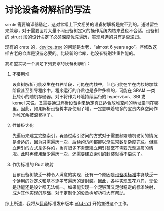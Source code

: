 ﻿# 讨论设备树解析的写法

`serde` 需要编译器确定，这对常常上下文相关的设备树解析是做不到的。通过留空来兼容，对于需要面对大量不同设备树定义的操作系统内核来说也不合适。设备树的 struct 段的设计决定了必须深度优先遍历，实现可选的只有是否递归。

现有的 crate 的，[device_tree](https://crates.io/crates/device_tree) 的问题是太老，“almost 6 years ago”。再修改这样古老的仓库是没有必要的。比较新的仓库，也没有特别注重性能的。

我希望实现一个满足下列要求的设备树解析：

1. 不要用堆

   设备树解析可能发生在各种阶段，可能在内核中，但也可能在早在内核的加载阶段甚至引导程序中。程序运行的介质也是多种多样的，可能在 SRAM 一类比较小的随机存储器。对于将作为环境持续运行的 hypervisor、SBI 或 kernel 来说，又需要通过解析设备树来确定真正适合放堆空间的地址空间在哪里。因此，如果解析设备树本身使用了堆，一定意味着较多的宝贵内存空间作为堆冗余被浪费掉了。

2. 性能极大化

   先遍历来建立完整索引，再通过索引访问的方式对于需要频繁随机访问的情况是合适的，因为只需遍历一次，后续的访问都能以渐进常数复杂度完成。但建立索引的方式是多样的，也有很多不需要建立索引甚至不需要完整遍历的情况。此时再使用至少遍历一次、还需要建立索引的封装就得不偿失了。

3. 作为标准的 Rust 映射

   目前设备树缺乏一种令人满意的实现，还有一个原因是[设备树标准](https://github.com/devicetree-org/devicetree-specification)本身缺乏一个通用的对定义和基本逐字节遍历的薄封装。因此，各种实现五花八门，无论是功能还是设计都无法统一。如果能实现一个足够薄又足够稳定的标准映射，成为其他实现的基础，对于定制化的设备树解析将大有帮助。

综上所述，我将从[翻译](/tranlation/20220528-devicetree/toc.md)标准发布版本 [v0.4-rc1](https://github.com/devicetree-org/devicetree-specification/releases/tag/v0.4-rc1) 开始推进这个工作。
